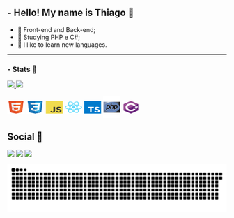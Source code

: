 ## - Hello! My name is Thiago 👋

- 🔭 Front-end and Back-end;
- 🌱 Studying PHP e C#;
- 💬 I like to learn new languages.
-----------------------------------------

### - Stats 🎲
<div>
  <a href="https://github.com/ThiagoTA" >
  <img height="150em" src="https://github-readme-stats.vercel.app/api?username=ThiagoTA&show_icons=true&theme=dark" />
  <img wi height="150em" src="https://github-readme-stats.vercel.app/api/top-langs/?username=ThiagoTA&layout=compact&langs_count=16&theme=dark" />
  </a>
</div>
<div style="display: inline_block"><br>
  <img align="center" alt="Thiago-HTML" height="30" width="40" src="https://raw.githubusercontent.com/devicons/devicon/master/icons/html5/html5-original.svg" />
  <img align="center" alt="Thiago-CSS" height="30" width="40" src="https://raw.githubusercontent.com/devicons/devicon/master/icons/css3/css3-original.svg" />
  <img align="center" alt="Thiago-JS" height="30" width="40" src="https://raw.githubusercontent.com/devicons/devicon/master/icons/javascript/javascript-original.svg" />
   <img align="center" alt="Thiago-C#" height="30" width="40" src="https://raw.githubusercontent.com/devicons/devicon/master/icons/react/react-original.svg" />
  <img align="center" alt="Thiago-TS" height="30" width="40" src="https://raw.githubusercontent.com/devicons/devicon/master/icons/typescript/typescript-original.svg" />
  <img align="center" alt="Thiago-PHP" height="50" width="40" src="https://raw.githubusercontent.com/devicons/devicon/master/icons/php/php-original.svg" />
  <img align="center" alt="Thiago-C#" height="30" width="40" src="https://raw.githubusercontent.com/devicons/devicon/master/icons/csharp/csharp-original.svg" />
</div>

## Social 👤
<div>
  <a href="https://www.instagram.com/ta.thiago/" target="_blank"><img src="https://img.shields.io/badge/Instagram-E4405F?style=for-the-badge&logo=instagram&logoColor=white" target="_blank"></a>
  <a href="https://www.linkedin.com/in/thiago-teixeira-almeida/" target="_blank"><img src="https://img.shields.io/badge/LinkedIn-0077B5?style=for-the-badge&logo=linkedin&logoColor=white" target="_blank"></a>
  <a href="mailto:thiago.teixeirapf@gmail.com" target="_blank"><img src="https://img.shields.io/badge/Gmail-D14836?style=for-the-badge&logo=gmail&logoColor=white" target="_blank"></a>
</div>

![snake animation](https://github.com/ThiagoTa/ThiagoTa/blob/output/github-contribution-grid-snake.svg)



